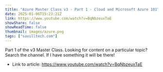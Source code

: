 ```yaml
---
title: "Azure Master Class v3 - Part 1 - Cloud and Microsoft Azure 101"
date: 2025-01-06T15:23:21Z
link: https://www.youtube.com/watch?v=BqNbzeuxTaE
showShare: false
showReadTime: false
thumbnail: images/azure.png
tags: ["savilltech.com"]
---
```

Part 1 of the v3 Master Class. Looking for content on a particular topic? Search the channel. If I have something it will be there!

- Link to article: https://www.youtube.com/watch?v=BqNbzeuxTaE